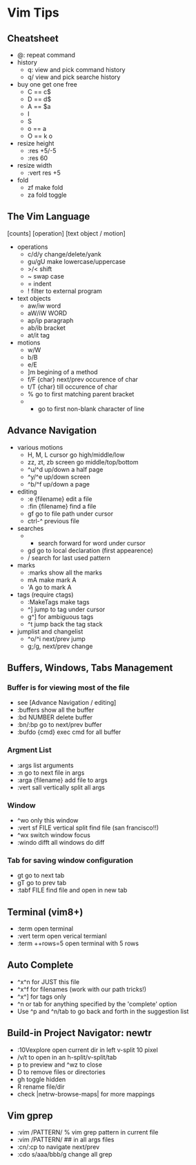 # Vim Tips
## Cheatsheet
- @: repeat command
- history
    - q: view and pick command history
    - q/ view and pick searche history
- buy one get one free
    - C == c$
    - D == d$
    - A == $a
    - I 
    - S
    - o == a <CR>
    - O == k o
- resize height
    - :res +5/-5
    - :res 60
- resize width
    - :vert res +5
- fold
    - zf make fold
    - za fold toggle

## The Vim Language
[counts] [operation] [text object / motion]
- operations
    - c/d/y change/delete/yank
    - gu/gU make lowercase/uppercase
    - \>/< shift
    - ~ swap case
    - = indent
    - ! filter to external program
- text objects
    - aw/iw word
    - aW/iW WORD
    - ap/ip paragraph
    - ab/ib bracket
    - at/it tag
- motions
    - w/W
    - b/B
    - e/E
    - ]m begining of a method
    - f/F {char} next/prev occurence of char
    - t/T {char} till occurence of char
    - % go to first matching parent bracket
    - + go to first non-blank character of line

## Advance Navigation
- various motions
	- H, M, L cursor go high/middle/low
	- zz, zt, zb screen go middle/top/bottom
	- ^u/^d up/down a half page
    - ^y/^e up/down screen
    - ^b/^f up/down a page
- editing
    - :e {filename} edit a file
    - :fin {filename} find a file
    - gf go to file path under cursor
    - ctrl-^ previous file
- searches
    - * search forward for word under cursor
    - gd go to local declaration (first appearence)
    - /<CR> search for last used pattern
- marks
    - :marks show all the marks
    - mA make mark A
    - 'A go to mark A
- tags (require ctags)
    - :MakeTags make tags
    - ^] jump to tag under cursor
    - g^] for ambiguous tags
    - ^t jump back the tag stack
- jumplist and changelist
    - ^o/^i next/prev jump
    - g;/g, next/prev change

## Buffers, Windows, Tabs Management
### Buffer is for viewing most of the file
- see [Advance Navigation / editing]
- :buffers show all the buffer
- :bd NUMBER delete buffer
- :bn/:bp go to next/prev buffer
- :bufdo {cmd} exec cmd for all buffer

### Argment List
- :args list arguments
- :n go to next file in args
- :arga {filename} add file to args
- :vert sall vertically split all args

### Window
- ^wo only this window
- :vert sf FILE vertical split find file (san francisco!!)
- ^wx switch window focus
- :windo difft all windows do diff

### Tab for saving window configuration
- gt go to next tab
- gT go to prev tab
- :tabf FILE find file and open in new tab

## Terminal (vim8+)
- :term open terminal
- :vert term open verical termianl
- :term ++rows=5 open terminal with 5 rows

## Auto Complete
- ^x^n for JUST this file
- ^x^f for filenames (work with our path tricks!)
- ^x^] for tags only
- ^n or tab for anything specified by the 'complete' option
- Use ^p and ^n/tab to go back and forth in the suggestion list

## Build-in Project Navigator: newtr
- :10Vexplore open current dir in left v-split 10 pixel
- <CR>/v/t to open in an h-split/v-split/tab
- p to preview and ^wz to close
- D to remove files or directories
- gh toggle hidden
- R rename file/dir
- check |netrw-browse-maps| for more mappings

## Vim gprep
- :vim /PATTERN/ % vim grep pattern in current file
- :vim /PATTERN/ ## in all args files
- :cn/:cp to navigate next/prev
- :cdo s/aaa/bbb/g change all grep
